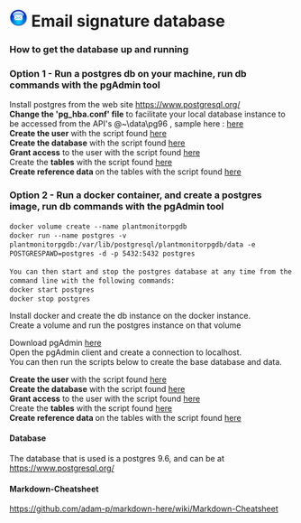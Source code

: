 #  ![Email signature system](https://github.com/roachmanza/EmailSignature/blob/master/Api_Site/client/content/img/MailIcon32.png "Email signature system") Email signature database

### How to get the database up and running

### Option 1 - Run a postgres db on your machine, run db commands with the pgAdmin tool
Install postgres from the web site <a href="https://www.postgresql.org/">https://www.postgresql.org/</a><br/>
<b>Change the 'pg_hba.conf' file</b> to facilitate your local database instance to be accessed from the API's @~\data\pg96 , sample here : <a href="https://github.com/roachmanza/EmailSignature/blob/master/Database/Postgres/pg_hba.conf">here</a><br/>
<b>Create the user</b> with the script found <a href="https://github.com/roachmanza/EmailSignature/blob/master/Database/Postgres/0_Create_User.sql">here</a><br/>
<b>Create the database</b> with the script found 
<a href="https://github.com/roachmanza/EmailSignature/blob/master/Database/Postgres/1_Create_Database.sql">here</a><br/>
<b>Grant access</b> to the user with the script found <a href="https://github.com/roachmanza/EmailSignature/blob/master/Database/Postgres/2_GrantAccess.sql">here</a><br/>
Create the <b>tables</b> with the script found <a href="https://github.com/roachmanza/EmailSignature/blob/master/Database/Postgres/3_Create_Tables.sql">here</a><br/>
<b>Create reference data </b> on the tables with the script found <a href="https://github.com/roachmanza/EmailSignature/blob/master/Database/Postgres/4_Create_BaseValues.sql">here</a><br/>



### Option 2 - Run a docker container, and create a postgres image, run db commands with the pgAdmin tool
    docker volume create --name plantmonitorpgdb
    docker run --name postgres -v plantmonitorpgdb:/var/lib/postgresql/plantmonitorpgdb/data -e POSTGRESPAWD=postgres -d -p 5432:5432 postgres

    You can then start and stop the postgres database at any time from the command line with the following commands:
    docker start postgres
    docker stop postgres

Install docker and create the db instance on the docker instance.<br/>
Create a volume and run the postgres instance on that volume<br/>


Download pgAdmin <a href="https://www.pgadmin.org/download/">here</a><br/>
Open the pgAdmin client and create a connection to localhost.<br/>
You can then run the scripts below to create the base database and data.<br/>


<b>Create the user</b> with the script found <a href="https://github.com/roachmanza/EmailSignature/blob/master/Database/Postgres/0_Create_User.sql">here</a><br/>
<b>Create the database</b> with the script found 
<a href="https://github.com/roachmanza/EmailSignature/blob/master/Database/Postgres/1_Create_Database.sql">here</a><br/>
<b>Grant access</b> to the user with the script found <a href="https://github.com/roachmanza/EmailSignature/blob/master/Database/Postgres/2_GrantAccess.sql">here</a><br/>
Create the <b>tables</b> with the script found <a href="https://github.com/roachmanza/EmailSignature/blob/master/Database/Postgres/3_Create_Tables.sql">here</a><br/>
<b>Create reference data </b> on the tables with the script found <a href="https://github.com/roachmanza/EmailSignature/blob/master/Database/Postgres/4_Create_BaseValues.sql">here</a><br/>


#### Database
The database that is used is a postgres 9.6, and can be at <a href="https://www.postgresql.org/">https://www.postgresql.org/</a>

#### Markdown-Cheatsheet
<a href="https://github.com/adam-p/markdown-here/wiki/Markdown-Cheatsheet">https://github.com/adam-p/markdown-here/wiki/Markdown-Cheatsheet</a>











